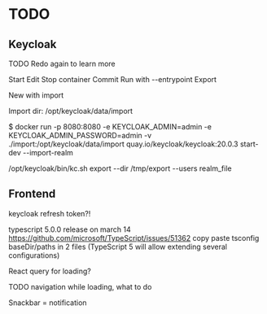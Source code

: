 # TODO

## Keycloak

TODO Redo again to learn more

Start
Edit
Stop container
Commit
Run with --entrypoint
Export

New with import

Import dir: /opt/keycloak/data/import

$ docker run -p 8080:8080 -e KEYCLOAK_ADMIN=admin -e KEYCLOAK_ADMIN_PASSWORD=admin -v ./import:/opt/keycloak/data/import quay.io/keycloak/keycloak:20.0.3 start-dev --import-realm

/opt/keycloak/bin/kc.sh export --dir /tmp/export --users realm_file

## Frontend

keycloak refresh token?!

typescript 5.0.0 release on march 14 https://github.com/microsoft/TypeScript/issues/51362
copy paste tsconfig baseDir/paths in 2 files
(TypeScript 5 will allow extending several configurations)

React query for loading?

TODO navigation while loading, what to do

Snackbar = notification
